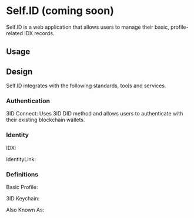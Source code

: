 # Self.ID (coming soon)

Self.ID is a web application that allows users to manage their basic, profile-related IDX records.

## Usage

## Design

Self.ID integrates with the following standards, tools and services.

### Authentication

3ID Connect: Uses 3ID DID method and allows users to authenticate with their existing blockchain wallets.

### Identity

IDX:

IdentityLink:

### Definitions

Basic Profile:

3ID Keychain:

Also Known As:
